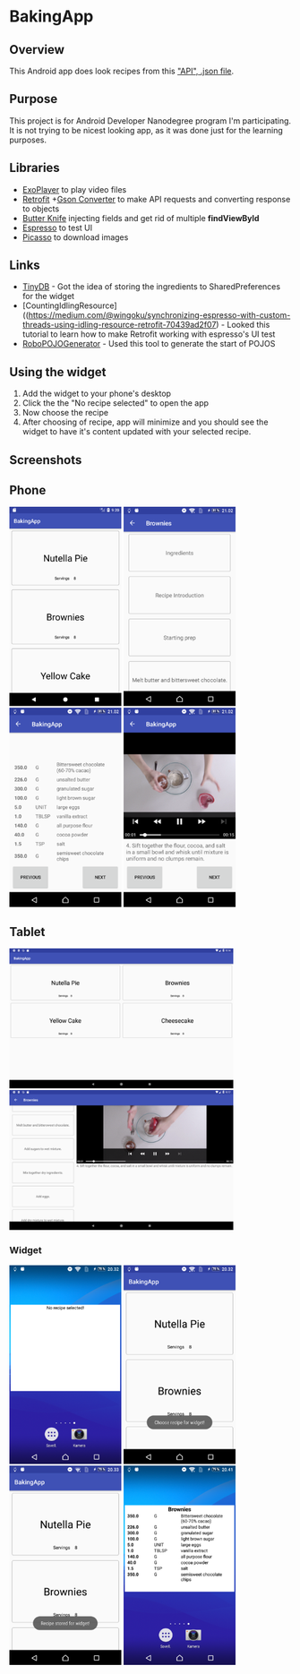 # BakingApp

## Overview
This Android app does look recipes from this ["API", .json file](https://d17h27t6h515a5.cloudfront.net/topher/2017/May/59121517_baking/baking.json).

## Purpose
This project is for Android Developer Nanodegree program I'm participating. It is not trying to be nicest looking app, as it was done just for the learning purposes.

## Libraries
* [ExoPlayer](https://github.com/google/ExoPlayer) to play video files
* [Retrofit](http://square.github.io/retrofit/) +[Gson Converter](https://github.com/square/retrofit/tree/master/retrofit-converters/gson) to make API requests and converting response to objects
* [Butter Knife](http://jakewharton.github.io/butterknife/) injecting fields and get rid of multiple **findViewById**
* [Espresso](https://developer.android.com/training/testing/espresso/) to test UI
* [Picasso](http://square.github.io/picasso/) to download images

## Links
* [TinyDB](https://github.com/kcochibili/TinyDB--Android-Shared-Preferences-Turbo) - Got the idea of storing the ingredients to SharedPreferences for the widget
* [CountingIdlingResource]((https://medium.com/@wingoku/synchronizing-espresso-with-custom-threads-using-idling-resource-retrofit-70439ad2f07) - Looked this tutorial to learn how to make Retrofit working with espresso's UI test
* [RoboPOJOGenerator](https://github.com/robohorse/RoboPOJOGenerator) - Used this tool to generate the start of POJOS

## Using the widget
1. Add the widget to your phone's desktop
2. Click the the "No recipe selected" to open the app
3. Now choose the recipe
4. After choosing of recipe, app will minimize and you should see the widget to have it's content updated with your selected recipe.

## Screenshots
## Phone
<img src="https://github.com/skipadu/BakingApp/raw/master/screenshots/recipe_selection.png?raw=true" width="200" alt="Recipe selection"> <img src="https://github.com/skipadu/BakingApp/raw/master/screenshots/all_steps.png?raw=true" width="200" alt="All steps"> <img src="https://github.com/skipadu/BakingApp/raw/master/screenshots/ingredients.png?raw=true" width="200" alt="Ingredients"> <img src="https://github.com/skipadu/BakingApp/raw/master/screenshots/recipe_step.png?raw=true" width="200" alt="Step">

## Tablet
<img src="https://github.com/skipadu/BakingApp/raw/master/screenshots/tablet_recipe_selection.png?raw=true" width="400" alt="Recipe selection"> <img src="https://github.com/skipadu/BakingApp/raw/master/screenshots/tablet_recipe_step.png?raw=true" width="400" alt="Step">

### Widget
<img src="https://github.com/skipadu/BakingApp/raw/master/screenshots/widget_no_recipe_selected.png?raw=true" width="200" alt="No recipe selected"> <img src="https://github.com/skipadu/BakingApp/raw/master/screenshots/widget_choose_recipe_for_widget.png?raw=true" width="200" alt="Choose recipe for widget"> <img src="https://github.com/skipadu/BakingApp/raw/master/screenshots/widget_recipe_stored.png?raw=true" width="200" alt="Recipe stored"> <img src="https://github.com/skipadu/BakingApp/raw/master/screenshots/widget_recipe_selected.png?raw=true" width="200" alt="Recipe selected"> 

